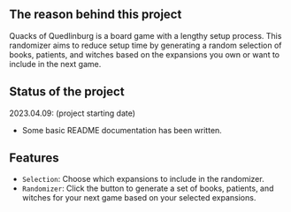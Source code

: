 ## The reason behind this project
Quacks of Quedlinburg is a board game with a lengthy setup process. This randomizer aims to reduce setup time
by generating a random selection of books, patients, and witches based on the expansions you own or want to 
include in the next game.

## Status of the project
2023.04.09: (project starting date)
- Some basic README documentation has been written.

## Features
- `Selection`: Choose which expansions to include in the randomizer.
- `Randomizer`: Click the button to generate a set of books, patients, and witches for your next game based on 
your selected expansions.
